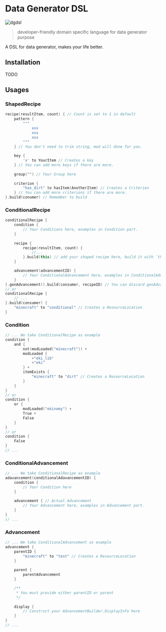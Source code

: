 # Data Generator DSL
![dgdsl](https://user-images.githubusercontent.com/43753315/109607086-a6c6f400-7b62-11eb-8f0a-68482d2ea46d.png)
> developer-friendly domain specific language for data generator purpose  

A DSL for data generator, makes your life better.

## Installation
TODO

## Usages
### ShapedRecipe

```kotlin
recipe(resultItem, count) { // Count is set to 1 in default
    pattern {
        """
            xxx
            xxx
            xxx
        """
    } // You don't need to trim string, mod will done for you.
    
    key {
        'x' to YourItem // Creates a key
    } // You can add more keys if there are more.
    
    group("") // Your Group here
    
    criterion {
        "has_dirt" to hasItem(AnotherItem) // Creates a Criterion
    } // You can add more criterions if there are more.
}.build(conumer) // Remember to build
```
### ConditionalRecipe
```kotlin
conditionalRecipe {
    condition {
        // Your Conditions here, examples in Condition part.
    }
    
    recipe {
        recipe(resultItem, count) {
            //...
        }.build(this) // add your shaped recipe here, build it with `this` keyword instead of `it`
    }

    advancement(advancementID) {
        // Your ConditionalAdvancement here, examples in ConditionalAdvancement part.
    }
}.genAdvancement().build(consumer, recipeID) // You can discard genAdvancement()
// or
conditionalRecipe {
    // ...
}.build(consumer) {
    "minecraft" to "conditional" // Creates a ResourceLocation
}
```
### Condition
```kotlin
// ... We take ConditionalRecipe as example
condition {
    and {
        not(modLoaded("minecraft")) +
        modLoaded {
            +"eki_lib"
            +"eki"
        } +
        itemExists {
            "minecraft" to "dirt" // Creates a ResourceLocation
        }
    }
}
// or
condition {
    or {
        modLoaded("ekinomy") +
        True +
        False
    }
}
// or
condition {
    False
}
// ...
```
### ConditionalAdvancement
```kotlin
// ... We take ConditionalRecipe as example
adavancement(conditionalAdavancementID) {
    condition {
        // Your Condition here
    }
    
    advancement { // Actual Advancement
        // Your Advancement here, examples in Advancement part.
    }
}
// ...
```
### Advancement
```kotlin
// ... We take ConditionalAdvancement as example
advancement {
    parentID {
        "minecraft" to "test" // Creates a ResourceLocation
    }
    
    parent {
        parentAdvancement
    }

    /**
     * You must provide either parentID or parent
     */
    
    display {
        // Construct your AdvancementBuilder.DisplayInfo here
    }
}
// ...
```